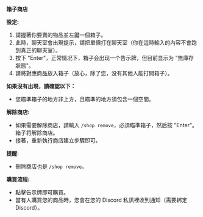 **箱子商店**

**設定:**
1. 請握著你要賣的物品並左鍵一個箱子。
2. 此時，聊天室會出現提示，請把單價打在聊天室（你在這時輸入的內容不會跑到真正的聊天室）。
3. 按下 "Enter"，正常情况下，箱子会出现一个告示牌，但目前显示为 "無庫存狀態"。
4. 請將對應商品放入箱子（放心，除了您，没有其他人能打開箱子）。

**如果沒有出現，請確認以下：**
- 您瞄準箱子的地方非上方，且瞄準的地方須包含一個空間。

**解除商店:**
- 如果需要解除商店，請輸入 `/shop remove`，必須瞄準箱子，然后按 "Enter"。箱子将解除商店。
- 接著，重新執行商店建立步驟即可。

**提醒:**
- 刪除商店也是 `/shop remove`。

**購買流程:**
- 點擊告示牌即可購買。
- 當有人購買您的商品時，您會在您的 Discord 私訊裡收到通知（需要綁定 Discord）。
